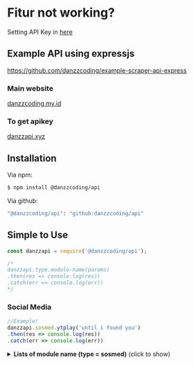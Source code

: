 # Fitur not working?
Setting API Key in [here](https://github.com/danzzcoding/api/edit/master/src/media.js)

## Example API using expressjs
https://github.com/danzzcoding/example-scraper-api-express

### Main website 
[danzzcoding.my.id](https://danzzcoding.my.id)

### To get apikey
[danzzapi.xyz](https://danzzapi.xyz)

## Installation

Via npm:
```bash
$ npm install @danzzcoding/api
```

Via github:
```bash
"@danzzcoding/api": "github:danzzcoding/api"
```
## Simple to Use

```js
const danzzapi = require('@danzzcoding/api');

/*
danzzapi.type.module-name(params)
.then(res => console.log(res))
.catch(err => console.log(err))
*/
```

### Social Media

```js
//Example!
danzzapi.sosmed.ytplay('until i found you')
.then(res => console.log(res))
.catch(err => console.log(err))
```

<details>
  <summary><b>Lists of module name (type = sosmed)</b> (click to show)</summary>

| module name | params | thing | response | description |
| :--- | :---------- | :--- | :--- | :--- |
| ytplay | query | youtube query | json | Get youtube play |
| ytplayaudio | query | youtube query | json | Get youtube play audio |
| ytplayvideo | query | youtube query | json | Get youtube play video |
| ytaudio | url | youtube url | json | Get youtube audio |
| ytvideo | url | youtube url | json | Get youtube video |
| ttaudio | url | tiktok url | json | Get tiktok audio |
| ttvideo | url | tiktok url | json | Get tiktok video |
| fbdl | url | facebook url | json | Get facebook video |
| twdl | url | twitter url | json | Get twitter video |
| igstory | username | ig story username | json | Get instagram story |
| igreels | url | ig reels url | json | Get instagram reels video |
| igdl | url | instagram url | json | Get instagram video |
| igimg | url | instagram url | json | Get instagram image |
| snapinsta | url | snap insta url | json | Get snap insta video |
| ssstik | url | sss tik url | json | Get sss tiktok video |
| snaptik | url | snap tik url | json | Get snap tiktok video |
| sfrom | url | save from url | json | Get save from video |
| mediafire | url | mediafire url | json | Get mediafire file |
| zippy | url | zippy url | json | Get zippy file |
| scloud | url | scloud url | json | Get sound cloud audio |
</details>

